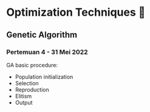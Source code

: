 # Optimization Techniques 🚀

## Genetic Algorithm
### Pertemuan 4 - 31 Mei 2022
GA basic procedure:
- Population initialization
- Selection
- Reproduction
- Elitism
- Output



